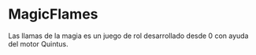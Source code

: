 # MagicFlames
Las llamas de la magia es un juego de rol desarrollado desde 0 con ayuda del motor Quintus.
